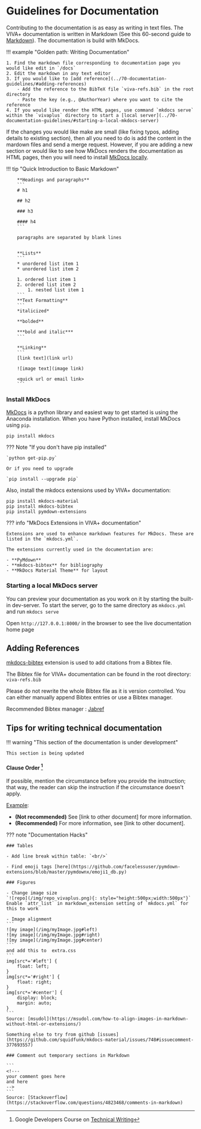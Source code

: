 # Guidelines for Documentation

Contributing to the documentation is as easy as writing in text files. The VIVA+ documentation is written in Markdown (See this 60-second guide to [Markdown](https://commonmark.org/help/)). The documentation is build with MkDocs.

!!! example "Golden path: Writing Documentation"

    1. Find the markdown file corresponding to documentation page you would like edit in `/docs`
    2. Edit the markdown in any text editor
    3. If you would like to [add reference](../70-documentation-guidelines/#adding-references)
        - Add the reference to the BibTeX file `viva-refs.bib` in the root directory
        - Paste the key (e.g., @AuthorYear) where you want to cite the reference
    4. If you would like render the HTML pages, use command `mkdocs serve` within the `vivaplus` directory to start a [local server](../70-documentation-guidelines/#starting-a-local-mkdocs-server)
        
If the changes you would like make are small (like fixing typos, adding details to existing section), then all you need to do is add the content in the mardown files and send a merge request. However, if you are adding a new section or would like to see how MkDocs renders the documentation as HTML pages, then you will need to install [MkDocs locally](../70-documentation-guidelines/#install-mkdocs).


!!! tip "Quick Introduction to Basic Markdown" 
        
        **Headings and paragraphs**
        ```
        # h1

        ## h2

        ### h3

        #### h4
        ```

        paragraphs are separated by blank lines
        

        **Lists**
        ```
        * unordered list item 1
        * unordered list item 2

        1. ordered list item 1
        2. ordered list item 2
            1. nested list item 1
        ```
        **Text Formatting**
        ```
        *italicized*

        **bolded**

        ***bold and italic***
        ```

        **Linking**
        ```
        [link text](link url)

        ![image text](image link)

        <quick url or email link>
        ```

### Install MkDocs

[MkDocs](https://www.mkdocs.org/#getting-started) is a python library and easiest way to get started is using the Anaconda installation. When you have Python installed, install MkDocs using `pip`.

`pip install mkdocs`

??? Note "If you don't have pip installed"

    `python get-pip.py`

    Or if you need to upgrade

    `pip install --upgrade pip`

Also, install the mkdocs extensions used by VIVA+ documentation:

```
pip install mkdocs-material
pip install mkdocs-bibtex
pip install pymdown-extensions
```

??? info "MkDocs Extensions in VIVA+ documentation"

    Extensions are used to enhance markdown features for MkDocs. These are listed in the `mkdocs.yml`.

    The extensions currently used in the documentation are:

    - **PyMdown**
    - **mkdocs-bibtex** for bibliography
    - **MkDocs Material Theme** for layout

### Starting a local MkDocs server

You can preview your documentation as you work on it by starting the built-in dev-server. To start the server, go to the same directory as `mkdocs.yml` and run `mkdocs serve`

Open `http://127.0.0.1:8000/` in the browser to see the live documentation home page


## Adding References

[mkdocs-bibtex](https://github.com/shyamd/mkdocs-bibtex/) extension is used to add citations from a Bibtex file. 

The Bibtex file for VIVA+ documentation can be found  in the root directory: `viva-refs.bib`

Please do not rewrite the whole Bibtex file as it is version controlled. You can either manually append Bibtex entries or use a Bibtex manager. 

Recommended Bibtex manager : [Jabref](https://www.jabref.org/)

## Tips for writing technical documentation

!!! warning "This section of the documentation is under development"
    
    This section is being updated
    
#### **Clause Order** [^1]

If possible, mention the circumstance before you provide the instruction; that way, the reader can skip the instruction if the circumstance doesn't apply.

[Example](https://developers.google.com/style/clause-order):

- **(Not recommended)** See [link to other document] for more information.
- **(Recommended)** For more information, see [link to other document].

[^1]: Google Developers Course on [Technical Writing](https://developers.google.com/tech-writing/overview)

??? note "Documentation Hacks" 
        
    ### Tables

    - Add line break within table: `<br/>`

    - Find emoji tags [here](https://github.com/facelessuser/pymdown-extensions/blob/master/pymdownx/emoji1_db.py)

    ### Figures

    - Change image size
    `![repo](/img/repo_vivaplus.png){: style="height:500px;width:500px"}`
    Enable `attr_list` in markdown_extension setting of `mkdocs.yml` for this to work

    - Image alignment
    ```
    ![my image](/img/myImage.jpg#left)
    ![my image](/img/myImage.jpg#right) 
    ![my image](/img/myImage.jpg#center)
    ```
    and add this to  extra.css
    ```
    img[src*='#left'] { 
        float: left;
    }
    img[src*='#right'] { 
        float: right;
    }
    img[src*='#center'] { 
        display: block; 
        margin: auto; 
    }
    ```
    Source: [msudol](https://msudol.com/how-to-align-images-in-markdown-without-html-or-extensions/)

    Something else to try from github [issues](https://github.com/squidfunk/mkdocs-material/issues/748#issuecomment-377693557)

    ### Comment out temporary sections in Markdown

    ```
    <!---
    your comment goes here
    and here
    -->
    ```
    Source: [Stackoverflow](https://stackoverflow.com/questions/4823468/comments-in-markdown)